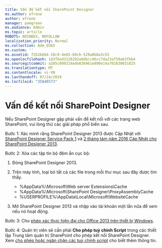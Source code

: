 ```yaml
---
title: Vấn đề kết nối SharePoint Designer
ms.author: efrene
author: efrene
manager: pamgreen
ms.audience: Admin
ms.topic: article
ROBOTS: NOINDEX, NOFOLLOW
localization_priority: Normal
ms.collection: Adm_O365
ms.custom: ''
ms.assetid: f2b1b6b4-10c9-4e83-b9cb-529a0b8a3c55
ms.openlocfilehash: 1d3f6ad3128292a9dbcc46cc7da23af59a63fbb4
ms.sourcegitcommit: a285c609319ade038461e090e14a701830031825
ms.translationtype: MT
ms.contentlocale: vi-VN
ms.lasthandoff: 07/24/2019
ms.locfileid: "35840573"
---
```

# <a name="sharepoint-designer-connection-issues"></a>Vấn đề kết nối SharePoint Designer 

Nếu SharePoint Designer gặp phải vấn đề kết nối với các trang web SharePoint, vui lòng thử các giải pháp phổ biến sau.

Bước 1: Xác minh rằng SharePoint Designer 2013 được Cập Nhật với [SharePoint Designer Service Pack 1](https://support.microsoft.com/help/2817441/description-of-microsoft-sharepoint-designer-2013-service-pack-1-sp1) và [2 tháng tám năm 2016 Cập Nhật cho SharePoint Designer 2013](https://support.microsoft.com/help/3114721/august-2-2016-update-for-sharepoint-designer-2013-kb3114721).



Bước 2: Xóa các tập tin bộ đệm ẩn cục bộ:

1. Đóng SharePoint Designer 2013.

2. Trên máy tính, loại bỏ tất cả các file trong mỗi thư mục sau đây được tìm thấy.

    - %AppData%\Microsoft\Web server Extensions\Cache
    - %AppData%\Microsoft\SharePoint Designer\ProxyAssemblyCache
    - %USERPROFILE%\AppData\Local\Microsoft\WebsiteCache

3. Mở SharePoint Designer 2013 và nhập vào tài khoản một lần nữa để xem nếu nó hoạt động.

Bước 3: Cho [phép xác thực hiện đại cho Office 2013 trên thiết bị Windows](https://docs.microsoft.com/office365/admin/security-and-compliance/enable-modern-authentication?redirectSourcePath=/article/Enable-Modern-Authentication-for-Office-2013-on-Windows-devices-7dc1c01a-090f-4971-9677-f1b192d6c910&view=o365-worldwide).

Bước 4: Quản trị viên sẽ cần phải **Cho phép tuỳ chỉnh Script** trong các thiết lập Trung tâm quản trị SharePoint cho phép kết nối SharePoint Designer. Xem [cho phép hoặc ngăn chặn các tuỳ chỉnh script](https://docs.microsoft.com/sharepoint/allow-or-prevent-custom-script) cho biết thêm thông tin.


